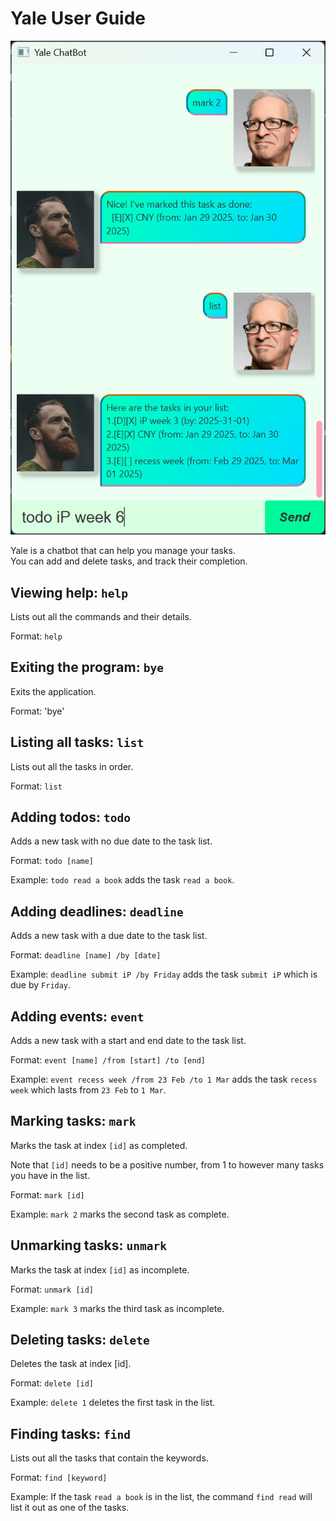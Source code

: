 # Yale User Guide

![Ui](Ui.png)

Yale is a chatbot that can help you manage your tasks.\
You can add and delete tasks, and track their completion.

## Viewing help: `help`

Lists out all the commands and their details.

Format: `help`

## Exiting the program: `bye`

Exits the application.

Format: 'bye'

## Listing all tasks: `list`

Lists out all the tasks in order.

Format: `list`

## Adding todos: `todo`

Adds a new task with no due date to the task list.

Format: `todo [name]`

Example: `todo read a book` adds the task `read a book`.

## Adding deadlines: `deadline`

Adds a new task with a due date to the task list.

Format: `deadline [name] /by [date]`

Example: `deadline submit iP /by Friday`
adds the task `submit iP` which is due by `Friday`.

## Adding events: `event`

Adds a new task with a start and end date to the task list.

Format: `event [name] /from [start] /to [end]`

Example: `event recess week /from 23 Feb /to 1 Mar`
adds the task `recess week` which lasts from
`23 Feb` to `1 Mar`.

## Marking tasks: `mark`

Marks the task at index `[id]` as completed.

Note that `[id]` needs to be a positive number, from 1
to however many tasks you have in the list.

Format: `mark [id]`

Example: `mark 2` marks the second task as complete.

## Unmarking tasks: `unmark`

Marks the task at index `[id]` as incomplete.

Format: `unmark [id]`

Example: `mark 3` marks the third task as incomplete.

## Deleting tasks: `delete`

Deletes the task at index [id].

Format: `delete [id]`

Example: `delete 1` deletes the first task in the list.

## Finding tasks: `find`

Lists out all the tasks that contain the keywords.

Format: `find [keyword]`

Example: If the task `read a book` is in the list,
the command `find read` will list it out as one of the tasks.